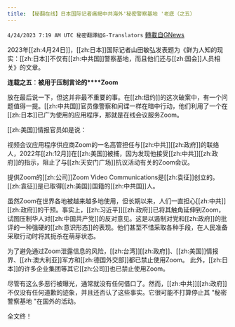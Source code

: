 ```yaml
---
title: 【秘翻在线】日本国际记者痛揭中共海外'秘密警察基地 '老底（之五）
---
```

`4/24/2023 7:19 AM UTC 秘密翻譯組G-Translators` [轉載自GNews](https://gnews.org/articles/1249298)

         

2023年[[zh:4月24日]]，[[zh:日本]]国际记者山田敏弘发表题为《鲜为人知的现实：[[zh:日本]]不仅有[[zh:中共国]]警察基地，而且他们还与[[zh:国会]]人员相关》的文章。

**连载之五**：**被用于压制言论的****Zoom**

放在最后说一下，但这并非最不重要的事。在[[zh:纽约]]的这次破案中，有一个问题值得一提。[[zh:中共国]]官员像警察和间谍一样在暗中行动，他们利用了一个在[[zh:日本]]已广为使用的应用程序，那就是在线会议服务Zoom。

[[zh:美国]]情报官员如是说：

视频会议应用程序供应商Zoom的一名高管担任与[[zh:中共]][[zh:政府]]的联络人，2022年[[zh:12月]]在[[zh:美国]]被捕，因为发现他接受[[zh:中共]][[zh:政府]]的指示，阻止了与[[zh:天安门广场]]抗议活动有关的Zoom会议。

提供Zoom的[[zh:公司]]Zoom Video Communications是[[zh:袁征]]创立的。[[zh:袁征]]是已取得[[zh:美国]]国籍的[[zh:中共国]]人。

虽然Zoom在世界各地被越来越多地使用，但长期以来，人们一直担心[[zh:中共]][[zh:政府]]的干预。事实上，[[zh:习近平]][[zh:政府]]已将其触角延伸到Zoom，试图压制华人对[[zh:中国共产党]]的反对意见。这是以遏制对党和[[zh:政府]]的批评的一种强硬的[[zh:意识形态]]的表现。他们甚至不惜采取各种手段，在人民准备采取行动时将其扼杀在萌芽状态。

为了避免通过Zoom泄露信息的风险，[[zh:台湾]][[zh:政府]]、[[zh:美国]]情报界、[[zh:澳大利亚]]军方和[[zh:德国外交部]]都已禁止使用Zoom。 此外，[[zh:日本]]的许多企业集团等其它[[zh:公司]]也已禁止使用Zoom。

尽管有这么多恶行被曝光，通常就没有任何借口了。然而，[[zh:中共]][[zh:政府]]不仅没有任何道歉的迹象，并且还否认了这些事实。它很可能不打算停止其 "秘密警察基地 "在国外的活动。

全文终！
